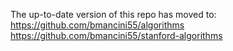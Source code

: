 The up-to-date version of this repo has moved to:
https://github.com/bmancini55/algorithms
https://github.com/bmancini55/stanford-algorithms
